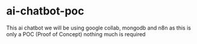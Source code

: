 # ai-chatbot-poc
This ai chatbot we will be using google collab, mongodb and n8n as this is only a POC (Proof of Concept) nothing much is required

